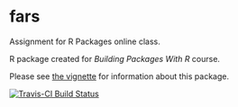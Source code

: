# fars
Assignment for R Packages online class.

R package created for _Building_ _Packages_ _With_ _R_ course.

Please see [the vignette](http://htmlpreview.github.io/?https://github.com/Momus/fars/blob/master/inst/doc/fars.html) for information about this package.

[![Travis-CI Build Status](https://travis-ci.org/Momus/fars.svg?branch=master)](https://travis-ci.org/Momus/fars)

